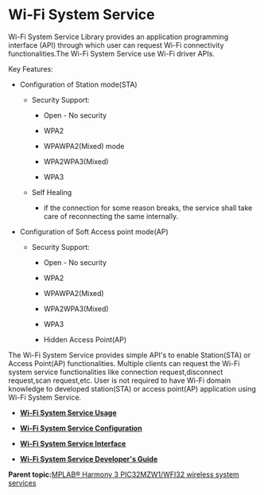 # Wi-Fi System Service

Wi-Fi System Service Library provides an application programming interface \(API\) through which user can request Wi-Fi connectivity functionalities.The Wi-Fi System Service use Wi-Fi driver APIs.

Key Features:

-   Configuration of Station mode\(STA\)

    -   Security Support:

        -   Open - No security

        -   WPA2

        -   WPAWPA2\(Mixed\) mode

        -   WPA2WPA3\(Mixed\)

        -   WPA3

    -   Self Healing

        -   if the connection for some reason breaks, the service shall take care of reconnecting the same internally.

-   Configuration of Soft Access point mode\(AP\)

    -   Security Support:

        -   Open - No security

        -   WPA2

        -   WPAWPA2\(Mixed\)

        -   WPA2WPA3\(Mixed\)

        -   WPA3

        -   Hidden Access Point\(AP\)


The Wi-Fi System Service provides simple API's to enable Station\(STA\) or Access Point\(AP\) functionalities. Multiple clients can request the Wi-Fi system service functionalities like connection request,disconnect request,scan request,etc. User is not required to have Wi-Fi domain knowledge to developed station\(STA\) or access point\(AP\) application using Wi-Fi System Service.

-   **[Wi-Fi System Service Usage](GUID-81C737BC-9E73-407C-ACAC-5B6795B77394.md)**  

-   **[Wi-Fi System Service Configuration](GUID-B9CCAC68-A8F4-4EDA-85E0-729986577DA6.md)**  

-   **[Wi-Fi System Service Interface](GUID-B9C73D51-5039-4573-A452-176603C18703.md)**  

-   **[Wi-Fi System Service Developer's Guide](GUID-C171D15D-DC5E-4D98-BD34-F95338A640A7.md)**  


**Parent topic:**[MPLAB® Harmony 3 PIC32MZW1/WFI32 wireless system services](GUID-653E183F-71C9-4BD2-9698-4D4BB2A2992A.md)

